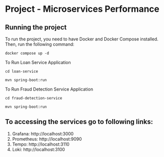 # Project - Microservices Performance

## Running the project

To run the project, you need to have Docker and Docker Compose installed. Then, run the following command:

```docker compose up -d```

To Run Loan Service Application

```cd loan-service```

```mvn spring-boot:run```

To Run Fraud Detection Service Application

```cd fraud-detection-service```

```mvn spring-boot:run```


## To accessing the services go to following links:
1. Grafana: http://localhost:3000
2. Prometheus: http://localhost:9090
3. Tempo: http://localhost:3110
4. Loki: http://localhost:3100

